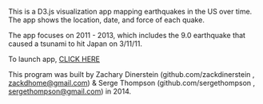 This is a D3.js visualization app mapping earthquakes in the US over time. The app shows the location, date, and force of each quake.

The app focuses on 2011 - 2013, which includes the 9.0 earthquake that caused a tsunami to hit Japan on 3/11/11. 

To launch app, <a href="http://zacharydinerstein.github.io/Earthquakes">CLICK HERE</a>

This program was built by Zachary Dinerstein (github.com/zackdinerstein , zackdhome@gmail.com) & Serge Thompson (github.com/sergethompson , sergethompson@gmail.com) in 2014.
